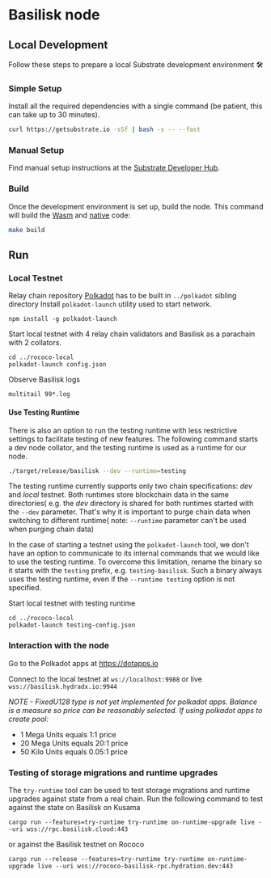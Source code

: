 # Basilisk node

## Local Development

Follow these steps to prepare a local Substrate development environment :hammer_and_wrench:

### Simple Setup

Install all the required dependencies with a single command (be patient, this can take up to 30
minutes).

```bash
curl https://getsubstrate.io -sSf | bash -s -- --fast
```

### Manual Setup

Find manual setup instructions at the
[Substrate Developer Hub](https://substrate.dev/docs/en/knowledgebase/getting-started/#manual-installation).

### Build

Once the development environment is set up, build the node. This command will build the
[Wasm](https://substrate.dev/docs/en/knowledgebase/advanced/executor#wasm-execution) and
[native](https://substrate.dev/docs/en/knowledgebase/advanced/executor#native-execution) code:

```bash
make build
```

## Run

### Local Testnet

Relay chain repository [Polkadot](https://github.com/paritytech/polkadot) has to be built in `../polkadot` sibling directory
Install `polkadot-launch` utility used to start network.

```
npm install -g polkadot-launch
```

Start local testnet with 4 relay chain validators and Basilisk as a parachain with 2 collators.

```
cd ../rococo-local
polkadot-launch config.json
```

Observe Basilisk logs

```
multitail 99*.log
```

#### Use Testing Runtime

There is also an option to run the testing runtime with less restrictive settings to facilitate testing of new features.
The following command starts a dev node collator, and the testing runtime is used as a runtime for our node.
```bash
./target/release/basilisk --dev --runtime=testing
```
The testing runtime currently supports only two chain specifications: _dev_ and _local_ testnet.
Both runtimes store blockchain data in the same directories( e.g. the _dev_ directory is shared for both runtimes 
started with the `--dev` parameter. That's why it is important to purge chain data when switching to different runtime( note: `--runtime` parameter can't be used when purging chain data)

In the case of starting a testnet using the `polkadot-launch` tool, 
we don't have an option to communicate to its internal commands that we would like to use the testing runtime.
To overcome this limitation, rename the binary so it starts with the `testing` prefix, e.g. `testing-basilisk`.
Such a binary always uses the testing runtime, even if the `--runtime testing` option is not specified.

Start local testnet with testing runtime
```
cd ../rococo-local
polkadot-launch testing-config.json
```

### Interaction with the node

Go to the Polkadot apps at https://dotapps.io

Connect to the local testnet at `ws://localhost:9988` or live `wss://basilisk.hydradx.io:9944`

*NOTE - FixedU128 type is not yet implemented for polkadot apps. Balance is a measure so price can be reasonably selected. If using polkadot apps to create pool:*
- 1 Mega Units equals 1:1 price
- 20 Mega Units equals 20:1 price
- 50 Kilo Units equals 0.05:1 price

### Testing of storage migrations and runtime upgrades

The `try-runtime` tool can be used to test storage migrations and runtime upgrades against state from a real chain.
Run the following command to test against the state on Basilisk on Kusama
```
cargo run --features=try-runtime try-runtime on-runtime-upgrade live --uri wss://rpc.basilisk.cloud:443
```
or against the Basilisk testnet on Rococo
```
cargo run --release --features=try-runtime try-runtime on-runtime-upgrade live --uri wss://rococo-basilisk-rpc.hydration.dev:443
```